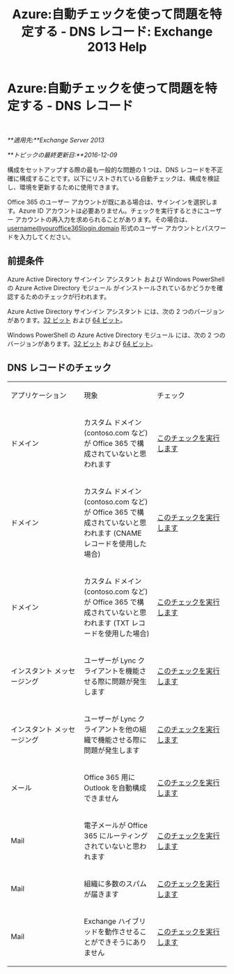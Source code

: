 ﻿---
title: 'Azure:自動チェックを使って問題を特定する - DNS レコード: Exchange 2013 Help'
TOCTitle: Azure:自動チェックを使って問題を特定する - DNS レコード
ms:assetid: 1ef42cde-4df4-401a-b8f2-494630996ca8
ms:mtpsurl: https://technet.microsoft.com/ja-jp/library/Dn793619(v=EXCHG.150)
ms:contentKeyID: 62629997
ms.date: 04/24/2018
mtps_version: v=EXCHG.150
ms.translationtype: HT
---

# Azure:自動チェックを使って問題を特定する - DNS レコード

 

_**適用先:**Exchange Server 2013_

_**トピックの最終更新日:**2016-12-09_

構成をセットアップする際の最も一般的な問題の 1 つは、DNS レコードを不正確に構成することです。以下にリストされている自動チェックは、構成を検証し、環境を更新するために使用できます。

Office 365 のユーザー アカウントが既にある場合は、サインインを選択します。Azure ID アカウントは必要ありません。チェックを実行するときにユーザー アカウントの再入力を求められることがあります。その場合は、username@youroffice365login.domain 形式のユーザー アカウントとパスワードを入力してください。

## 前提条件

Azure Active Directory サインイン アシスタント および Windows PowerShell の Azure Active Directory モジュール がインストールされているかどうかを確認するためのチェックが行われます。

Azure Active Directory サインイン アシスタント には、次の 2 つのバージョンがあります。[32 ビット](https://go.microsoft.com/fwlink/?linkid=286261) および [64 ビット](https://go.microsoft.com/fwlink/?linkid=286262)。

Windows PowerShell の Azure Active Directory モジュール には、次の 2 つのバージョンがあります。[32 ビット](https://go.microsoft.com/fwlink/?linkid=286258) および [64 ビット](https://go.microsoft.com/fwlink/?linkid=286259)。

## DNS レコードのチェック


<table>
<colgroup>
<col style="width: 33%" />
<col style="width: 33%" />
<col style="width: 33%" />
</colgroup>
<tbody>
<tr class="odd">
<td><p>アプリケーション</p></td>
<td><p>現象</p></td>
<td><p>チェック</p></td>
</tr>
<tr class="even">
<td><p>ドメイン</p></td>
<td><p>カスタム ドメイン (contoso.com など) が Office 365 で構成されていないと思われます</p></td>
<td><p><a href="https://go.microsoft.com/?linkid=9834905">このチェックを実行します</a></p></td>
</tr>
<tr class="odd">
<td><p>ドメイン</p></td>
<td><p>カスタム ドメイン (contoso.com など) が Office 365 で構成されていないと思われます (CNAME レコードを使用した場合)</p></td>
<td><p><a href="https://go.microsoft.com/?linkid=9834905">このチェックを実行します</a></p></td>
</tr>
<tr class="even">
<td><p>ドメイン</p></td>
<td><p>カスタム ドメイン (contoso.com など) が Office 365 で構成されていないと思われます (TXT レコードを使用した場合)</p></td>
<td><p><a href="https://go.microsoft.com/?linkid=9834905">このチェックを実行します</a></p></td>
</tr>
<tr class="odd">
<td><p>インスタント メッセージング</p></td>
<td><p>ユーザーが Lync クライアントを機能させる際に問題が発生します</p></td>
<td><p><a href="https://go.microsoft.com/?linkid=9834901">このチェックを実行します</a></p></td>
</tr>
<tr class="even">
<td><p>インスタント メッセージング</p></td>
<td><p>ユーザーが Lync クライアントを他の組織で機能させる際に問題が発生します</p></td>
<td><p><a href="https://go.microsoft.com/?linkid=9834902">このチェックを実行します</a></p></td>
</tr>
<tr class="odd">
<td><p>メール</p></td>
<td><p>Office 365 用に Outlook を自動構成できません</p></td>
<td><p><a href="https://go.microsoft.com/?linkid=9834897">このチェックを実行します</a></p></td>
</tr>
<tr class="even">
<td><p>Mail</p></td>
<td><p>電子メールが Office 365 にルーティングされていないと思われます</p></td>
<td><p><a href="https://go.microsoft.com/?linkid=9834898">このチェックを実行します</a></p></td>
</tr>
<tr class="odd">
<td><p>Mail</p></td>
<td><p>組織に多数のスパムが届きます</p></td>
<td><p><a href="https://go.microsoft.com/?linkid=9834903">このチェックを実行します</a></p></td>
</tr>
<tr class="even">
<td><p>Mail</p></td>
<td><p>Exchange ハイブリッドを動作させることができそうにありません</p></td>
<td><p><a href="https://go.microsoft.com/?linkid=9834904">このチェックを実行します</a></p></td>
</tr>
</tbody>
</table>

